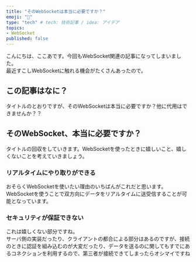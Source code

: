 ```yaml
---
title: "そのWebSocketは本当に必要ですか？"
emoji: "📌"
type: "tech" # tech: 技術記事 / idea: アイデア
topics: 
- WebSocket
published: false
---
```


こんにちは、ここあです。今回もWebSocket関連の記事になってしまいました。  
最近すこしWebSocketに触れる機会がたくさんあったので。

## この記事はなに？
タイトルのとおりですが、そのWebSocketは本当に必要ですか？他に代用はできませんか？？

## そのWebSocket、本当に必要ですか？
タイトルの回収をしていきます。WebSocketを使ったときに嬉しいこと、嬉しくないことを考えていきましょう。

### リアルタイムにやり取りができる
おそらくWebSocketを使いたい理由のいちばんがこれだと思います。WebSocketを使うことで双方向にデータをリアルタイムに送受信することが可能となっています。

### セキュリティが保証できない
これは嬉しくない部分ですね。  
サーバ側の実装だったり、クライアントの都合による部分はあるのですが、接続のときに認証を組み込むのが大変だったり、データを送るのに関してもすでにあるコネクションを利用するので、第三者が接続できてしまったらオシマイですね